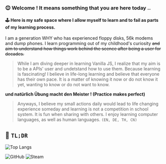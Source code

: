 ### 😊 Welcome ! It means something that you are here today .. 
#### 🕹️ Here is my safe space where I allow myself to learn and to fail as parts of my learning process.

I am a generation WHY who has experienced floppy disks, 56k modems and dump phones. I learn programming out of my childhood's curiosity ~~and aim to understand how things work behind the scence after being a user for decades.~~
>While I am diving deeper in learning Vanilla JS, I realize that my aim is to be a APIs' user and undetstand how to use them.
Because learning is fascinating! I believe in life-long learning and believe that everyone has their own pace. It is a matter of knowing it now or do not know it yet, wanting to know or do not want to know. 

**und natürlich Übung macht den Meister ! (Practice makes perfect)**
>Anyways, I believe my small actions daily would lead to life changing experience someday and learning is not a competition in school system. It is fun when sharing with others. I enjoy learning computer languages, as well as human languages. ```(EN, DE, TH, CN)```

🌱 ```TL;DR```
---------
![Top Langs](https://github-readme-stats.vercel.app/api/top-langs/?username=Siri-RTNP&layout=compact&theme=dark)

![GitHub](https://img.shields.io/badge/GitHub-100000?style=for-the-badge&logo=github&logoColor=white)
![Steam](https://img.shields.io/badge/steam-%23000000.svg?style=for-the-badge&logo=steam&logoColor=white)

<!---
Siri-RTNP/Siri-RTNP is a ✨ special ✨ repository because its `README.md` (this file) appears on your GitHub profile.
You can click the Preview link to take a look at your changes.
--->
